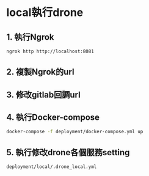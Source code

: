 # local執行drone

## 1. 執行Ngrok
```bash
ngrok http http://localhost:8081
```

## 2. 複製Ngrok的url

## 3. 修改gitlab回調url

## 4. 執行Docker-compose
```bash
docker-compose -f deployment/docker-compose.yml up
```

## 5. 執行修改drone各個服務setting
```bash
deployment/local/.drone_local.yml
```
